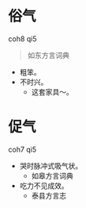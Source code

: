 # 俗气
coh8 qi5
> 如东方言词典
- 粗笨。
- 不时兴。
  - 这套家具～。





# 促气
coh7 qi5
+ 哭时脉冲式吸气状。
  * 如皋方言词典
+ 吃力不见成效。
  * 泰县方言志
